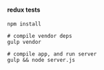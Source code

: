 #### redux tests


```
npm install

# compile vendor deps
gulp vendor

# compile app, and run server
gulp && node server.js 


```

